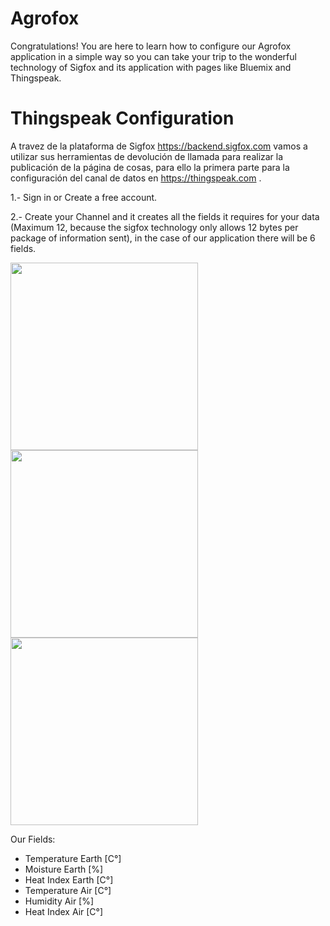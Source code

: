# Agrofox

Congratulations! You are here to learn how to configure our Agrofox application in a simple way so you can take your trip to the wonderful technology of Sigfox and its application with pages like Bluemix and Thingspeak.

# Thingspeak Configuration

A travez de la plataforma de Sigfox https://backend.sigfox.com vamos a utilizar sus herramientas de devolución de llamada para realizar la publicación de la página de cosas, para ello la primera parte para la configuración del canal de datos en https://thingspeak.com .

1.- Sign in or Create a free account.

2.- Create your Channel and it creates all the fields it requires for your data (Maximum 12, because the sigfox technology only allows 12 bytes per package of information sent), in the case of our application there will be 6 fields.

<img src="https://image.ibb.co/cmkgio/Canalnuevo.png" width="300"> <img src="https://image.ibb.co/meqspT/Datos.png" width="300"> <img src="https://image.ibb.co/hsX59T/create.png" width="300">

Our Fields:

- Temperature Earth [C°]
- Moisture Earth [%]
- Heat Index Earth [C°]
- Temperature Air [C°]
- Humidity Air [%]
- Heat Index Air [C°]



